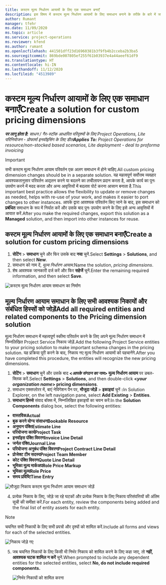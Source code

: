 ```yaml
---
title: कस्टम मूल्य निर्धारण आयामों के लिए एक समाधान बनाएँ
description: इस विषय में कस्टम मूल्य निर्धारण आयामों के लिए समाधान बनाने के तरीके के बारे में जानकारी प्रदान की गई है.
author: Rumant
manager: tfehr
ms.date: 11/09/2020
ms.topic: article
ms.service: project-operations
ms.reviewer: kfend
ms.author: rumant
ms.openlocfilehash: 441501dff23d16960381b3f9fb4b2cceba2b3ba5
ms.sourcegitcommit: 869bde007805ef255f61b03937e4a44aeef61df9
ms.translationtype: HT
ms.contentlocale: hi-IN
ms.lasthandoff: 11/12/2020
ms.locfileid: "4513989"
---
```

# <a name="create-a-solution-for-custom-pricing-dimensions"></a><span data-ttu-id="11d2b-103">कस्टम मूल्य निर्धारण आयामों के लिए एक समाधान बनाएँ</span><span class="sxs-lookup"><span data-stu-id="11d2b-103">Create a solution for custom pricing dimensions</span></span>

 <span data-ttu-id="11d2b-104">_**पर लागू होता है:** साधन / गैर-स्टॉक आधारित परिदृश्यों के लिए Project Operations, Lite परिनियोजन - प्रोफार्मा इनवॉइसिंग के लिए डील_</span><span class="sxs-lookup"><span data-stu-id="11d2b-104">_**Applies To:** Project Operations for resource/non-stocked based scenarios, Lite deployment - deal to proforma invoicing_</span></span> 

>[!IMPORTANT]
><span data-ttu-id="11d2b-105">सभी कस्टम मूल्य निर्धारण आयाम परिवर्तन एक अलग समाधान में होने चाहिए.</span><span class="sxs-lookup"><span data-stu-id="11d2b-105">All custom pricing dimension changes should be in a separate solution.</span></span> <span data-ttu-id="11d2b-106">यह महत्वपूर्ण सर्वोत्तम व्यवहार आवश्यकतानुसार परिवर्तन अद्यतन करने या बदलने का लचीलापन प्रदान करता है, आपके कार्य का पुनः उपयोग करने में मदद करता और अन्य आवृत्तियों में बदलाव पोर्ट करना आसान बनाता है.</span><span class="sxs-lookup"><span data-stu-id="11d2b-106">This important best practice allows the flexibility to update or remove changes as needed, helps with re-use of your work, and makes it easier to port changes to other instances.</span></span> <span data-ttu-id="11d2b-107">आपके द्वारा आवश्यक परिवर्तन किए जाने के बाद, इस समाधान को **प्रबंधित** समाधान के रूप में निर्यात करें और उसके बाद पुनः उपयोग करने के लिए इसे अन्य आवृत्तियों में आयात करें.</span><span class="sxs-lookup"><span data-stu-id="11d2b-107">After you make the required changes, export this solution as a **Managed** solution, and then import into other instances for reuse.</span></span>

## <a name="create-a-solution-for-custom-pricing-dimensions"></a><span data-ttu-id="11d2b-108">कस्टम मूल्य निर्धारण आयामों के लिए एक समाधान बनाएँ</span><span class="sxs-lookup"><span data-stu-id="11d2b-108">Create a solution for custom pricing dimensions</span></span>

1.  <span data-ttu-id="11d2b-109">**सेटिंग** > **समाधान** चुने और फिर उसके बाद **नया** चुनें.</span><span class="sxs-lookup"><span data-stu-id="11d2b-109">Select **Settings** > **Solutions**, and then select **New**.</span></span>
2.  <span data-ttu-id="11d2b-110">समाधान को नाम दें, *<your organization name> मूल्य निर्धारण आयाम*.</span><span class="sxs-lookup"><span data-stu-id="11d2b-110">Name the solution, *<your organization name> pricing dimensions*.</span></span>
3. <span data-ttu-id="11d2b-111">शेष आवश्यक जानकारी दर्ज करें और फिर **सहेजें** चुनें.</span><span class="sxs-lookup"><span data-stu-id="11d2b-111">Enter the remaining required information, and then select **Save**.</span></span>

  ![कस्टम मूल्य निर्धारण आयाम समाधान का निर्माण](./media/Creation-of-custom-pricing-dimension-solution.png)
 
## <a name="add-all-required-entities-and-related-components-to-the-pricing-dimension-solution"></a><span data-ttu-id="11d2b-113">मूल्य निर्धारण आयाम समाधान के लिए सभी आवश्यक निकायों और संबंधित हिस्सों को जोड़ें</span><span class="sxs-lookup"><span data-stu-id="11d2b-113">Add all required entities and related components to the Pricing dimension solution</span></span>

<span data-ttu-id="11d2b-114">मूल्य निर्धारण समाधान में महत्वपूर्ण स्कीमा परिवर्तन करने के लिए अपने मूल्य निर्धारण समाधान में निम्नलिखित Project Service निकाय जोड़ें.</span><span class="sxs-lookup"><span data-stu-id="11d2b-114">Add the following Project Service entities to your pricing solution to make important schema changes in the pricing solution.</span></span> <span data-ttu-id="11d2b-115">यह प्रक्रिया पूरी करने के बाद, निकाय नए मूल्य निर्धारण आयामों को पहचानेंगे.</span><span class="sxs-lookup"><span data-stu-id="11d2b-115">After you have completed this procedure, the entities will recognize the new pricing dimensions.</span></span>

1.  <span data-ttu-id="11d2b-116">**सेटिंग** > **समाधान** चुनें और उसके बाद **<*आपके संगठन का नाम*> मूल्य निर्धारण आयाम** पर डबल-क्लिक करें.</span><span class="sxs-lookup"><span data-stu-id="11d2b-116">Select **Settings** > **Solutions**, and then double-click **<*your organization name*> pricing dimensions**.</span></span>
2.  <span data-ttu-id="11d2b-117">समाधान एक्सप्लोरर में, बाएं नेविगेशन पैन पर, **मौजूदा जोड़ें** > **इकाइयां** चुनें।</span><span class="sxs-lookup"><span data-stu-id="11d2b-117">In Solution Explorer, on the left navigation pane, select **Add Existing** > **Entities**.</span></span>
3.  <span data-ttu-id="11d2b-118">**समाधान हिस्से** संवाद बॉक्स में, निम्नलिखित इकाइयों का चयन करें:</span><span class="sxs-lookup"><span data-stu-id="11d2b-118">In the **Solution Components** dialog box, select the following entities:</span></span>
 
   - <span data-ttu-id="11d2b-119">**वास्तविक**</span><span class="sxs-lookup"><span data-stu-id="11d2b-119">**Actual**</span></span>
   - <span data-ttu-id="11d2b-120">**बुक करने योग्य संसाधन**</span><span class="sxs-lookup"><span data-stu-id="11d2b-120">**Bookable Resource**</span></span>
   - <span data-ttu-id="11d2b-121">**अनुमान पंक्ति**</span><span class="sxs-lookup"><span data-stu-id="11d2b-121">**Estimate Line**</span></span>
   - <span data-ttu-id="11d2b-122">**परियोजना कार्य**</span><span class="sxs-lookup"><span data-stu-id="11d2b-122">**Project Task**</span></span>
   - <span data-ttu-id="11d2b-123">**इनवॉइस पंक्ति विवरण**</span><span class="sxs-lookup"><span data-stu-id="11d2b-123">**Invoice Line Detail**</span></span>
   - <span data-ttu-id="11d2b-124">**जर्नल पंक्ति**</span><span class="sxs-lookup"><span data-stu-id="11d2b-124">**Journal Line**</span></span>
   - <span data-ttu-id="11d2b-125">**परियोजना अनुबंध पंक्ति विवरण**</span><span class="sxs-lookup"><span data-stu-id="11d2b-125">**Project Contract Line Detail**</span></span>
   - <span data-ttu-id="11d2b-126">**प्रोजेक्ट टीम सदस्य**</span><span class="sxs-lookup"><span data-stu-id="11d2b-126">**Project Team Member**</span></span>
   - <span data-ttu-id="11d2b-127">**कोट पंक्ति विवरण**</span><span class="sxs-lookup"><span data-stu-id="11d2b-127">**Quote Line Detail**</span></span>
   - <span data-ttu-id="11d2b-128">**भूमिका मू्ल्य मार्कअप**</span><span class="sxs-lookup"><span data-stu-id="11d2b-128">**Role Price Markup**</span></span>
   - <span data-ttu-id="11d2b-129">**भूमिका मू्ल्य**</span><span class="sxs-lookup"><span data-stu-id="11d2b-129">**Role Price**</span></span>
   - <span data-ttu-id="11d2b-130">**समय प्रविष्टि**</span><span class="sxs-lookup"><span data-stu-id="11d2b-130">**Time Entry**</span></span>
 
   ![मौजूदा निकाय कस्टम मूल्य निर्धारण आयाम समाधान जोड़ें](./media/Existing-entities-to-PD-solution.png)
 
 4. <span data-ttu-id="11d2b-132">प्रत्येक निकाय के लिए, जोड़े जा रहे घटकों और प्रत्येक निकाय के लिए निकाय परिसंपत्तियों की अंतिम सूची की समीक्षा करें.</span><span class="sxs-lookup"><span data-stu-id="11d2b-132">For each entity, review the components being added and the final list of entity assets for each entity.</span></span> 

   >[!NOTE]
   > <span data-ttu-id="11d2b-133">चयनित सभी निकायों के लिए सभी प्रपत्रों और दृश्यों को शामिल करें.</span><span class="sxs-lookup"><span data-stu-id="11d2b-133">Include all forms and views for each of the selected entities.</span></span>

  ![निकाय जोड़े गए](./media/solution-component-selection.png)


5.  <span data-ttu-id="11d2b-135">जब चयनित निकायों के लिए किसी भी निर्भर निकाय को शामिल करने के लिए कहा जाए, तो **नहीं, आवश्यक घटक शामिल न करें** चुनें.</span><span class="sxs-lookup"><span data-stu-id="11d2b-135">When prompted to include any dependent entities for the selected entities, select **No, do not include required components.**</span></span>

    ![निर्भर निकायों को शामिल करना](./media/Do-not-include-required.png)
